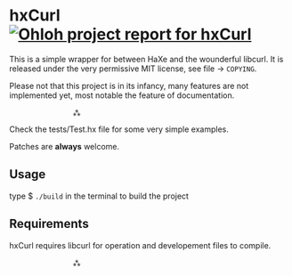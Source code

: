 hxCurl [![Ohloh project report for hxCurl](https://www.ohloh.net/p/hxCurl/widgets/project_thin_badge.gif)](https://www.ohloh.net/p/hxCurl)
======

This is a simple wrapper for between HaXe and the wounderful libcurl.
It is released under the very permissive MIT license, see file → `COPYING`.

Please not that this project is in its infancy, many features are not
implemented yet, most notable the feature of documentation.

					⁂

Check the tests/Test.hx file for some very simple examples.

Patches are **always** welcome.

Usage
-----
type $ `./build` in the terminal to build the project

Requirements
------------
hxCurl requires libcurl for operation and developement files to compile.

					⁂
